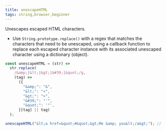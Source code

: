 ```yaml
---
title: unescapeHTML
tags: string,browser,beginner
---
```


Unescapes escaped HTML characters.

- Use `String.prototype.replace()` with a regex that matches the characters that need to be unescaped, using a callback function to replace each escaped character instance with its associated unescaped character using a dictionary (object).

```js
const unescapeHTML = (str) =>
  str.replace(
    /&amp;|&lt;|&gt;|&#39;|&quot;/g,
    (tag) =>
      ({
        "&amp;": "&",
        "&lt;": "<",
        "&gt;": ">",
        "&#39;": "'",
        "&quot;": '"',
      }[tag] || tag)
  );
```

```js
unescapeHTML("&lt;a href=&quot;#&quot;&gt;Me &amp; you&lt;/a&gt;"); // '<a href="#">Me & you</a>'
```
